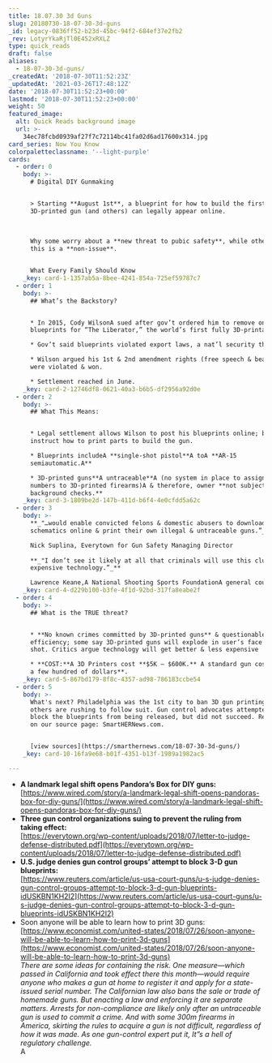 ```yaml
---
title: 18.07.30 3d Guns
slug: 20180730-18-07-30-3d-guns
_id: legacy-0836ff52-b23d-45bc-94f2-684ef37e2fb2
_rev: LotyrYkaRjTl0E452xRXLZ
type: quick_reads
draft: false
aliases:
  - 18-07-30-3d-guns/
_createdAt: '2018-07-30T11:52:23Z'
_updatedAt: '2021-03-26T17:48:12Z'
date: '2018-07-30T11:52:23+00:00'
lastmod: '2018-07-30T11:52:23+00:00'
weight: 50
featured_image:
  alt: Quick Reads background image
  url: >-
    34ec78fcbd0939af27f7c72114bc41fa02d6ad17600x314.jpg
card_series: Now You Know
colorpaletteclassname: '--light-purple'
cards:
  - order: 0
    body: >-
      # Digital DIY Gunmaking


      > Starting **August 1st**, a blueprint for how to build the first fully
      3D-printed gun (and others) can legally appear online.  
        
        
        
      Why some worry about a **new threat to pubic safety**, while others say
      this is a **non-issue**.


      What Every Family Should Know
    _key: card-1-1357ab5a-8bee-4241-854a-725ef59787c7
  - order: 1
    body: >-
      ## What’s the Backstory?


      * In 2015, Cody WilsonA sued after gov’t ordered him to remove online
      blueprints for “The Liberator,” the world’s first fully 3D-printable gun.

      * Gov’t said blueprints violated export laws, a nat’l security threat.

      * Wilson argued his 1st & 2nd amendment rights (free speech & bear arms)
      were violated & won.

      * Settlement reached in June.
    _key: card-2-12746df8-0621-40a3-b6b5-df2956a92d0e
  - order: 2
    body: >-
      ## What This Means:


      * Legal settlement allows Wilson to post his blueprints online; blueprints
      instruct how to print parts to build the gun.

      * Blueprints includeA **single-shot pistol**A toA **AR-15
      semiautomatic.A**

      * 3D-printed guns**A untraceable**A (no system in place to assign serial
      numbers to 3D-printed firearms)A & therefore, owner **not subject to
      background checks.**
    _key: card-3-1809be2d-147b-411d-b6f4-4e0cfdd5a62c
  - order: 3
    body: >-
      **_"…would enable convicted felons & domestic abusers to download
      schematics online & print their own illegal & untraceable guns.”_**  

      Nick Suplina, Everytown for Gun Safety Managing Director  
        
      **_"I don’t see it likely at all that criminals will use this clunky and
      expensive technology.”_**  

      Lawrence Keane,A National Shooting Sports FoundationA general counsel
    _key: card-4-d229b100-b3fe-4f1d-92bd-317fa8eabe2f
  - order: 4
    body: >-
      ## What is the TRUE threat?


      * **No known crimes committed by 3D-printed guns** & questionable
      efficiency; some say 3D-printed guns will explode in user’s face after one
      shot. Critics argue technology will get better & less expensive

      * **COST:**A 3D Printers cost **$5K – $600K.** A standard gun costs **only
      a few hundred of dollars**.
    _key: card-5-867bd179-8f8c-4357-ad98-786183ccbe54
  - order: 5
    body: >-
      What's next? Philadelphia was the 1st city to ban 3D gun printing now
      others are rushing to follow suit. Gun control advocates attempted to
      block the blueprints from being released, but did not succeed. Read more
      on our source page: SmartHERNews.com.


      [view sources](https://smarthernews.com/18-07-30-3d-guns/)
    _key: card-10-16fa9e68-b01f-4351-b13f-1989a1982ac5

---
```

* **A landmark legal shift opens Pandora’s Box for DIY guns:**  
[https://www.wired.com/story/a-landmark-legal-shift-opens-pandoras-box-for-diy-guns/](https://www.wired.com/story/a-landmark-legal-shift-opens-pandoras-box-for-diy-guns/)
* **Three gun control organizations suing to prevent the ruling from taking effect:**  
[https://everytown.org/wp-content/uploads/2018/07/letter-to-judge-defense-distributed.pdf](https://everytown.org/wp-content/uploads/2018/07/letter-to-judge-defense-distributed.pdf)
* **U.S. judge denies gun control groups’ attempt to block 3-D gun blueprints:**  
[https://www.reuters.com/article/us-usa-court-guns/u-s-judge-denies-gun-control-groups-attempt-to-block-3-d-gun-blueprints-idUSKBN1KH2I2](https://www.reuters.com/article/us-usa-court-guns/u-s-judge-denies-gun-control-groups-attempt-to-block-3-d-gun-blueprints-idUSKBN1KH2I2)
* Soon anyone will be able to learn how to print 3D guns:  
[https://www.economist.com/united-states/2018/07/26/soon-anyone-will-be-able-to-learn-how-to-print-3d-guns](https://www.economist.com/united-states/2018/07/26/soon-anyone-will-be-able-to-learn-how-to-print-3d-guns)  
_There are some ideas for containing the risk. One measure—which passed in California and took effect there this month—would require anyone who makes a gun at home to register it and apply for a state-issued serial number. The Californian law also bans the sale or trade of homemade guns. But enacting a law and enforcing it are separate matters. Arrests for non-compliance are likely only after an untraceable gun is used to commit a crime. And with some 300m firearms in America, skirting the rules to acquire a gun is not difficult, regardless of how it was made. As one gun-control expert put it, It”s a hell of regulatory challenge._  
A
